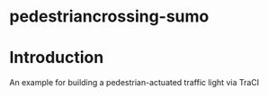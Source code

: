 # pedestriancrossing-sumo
# Introduction
An example for building a pedestrian-actuated traffic light via TraCI
